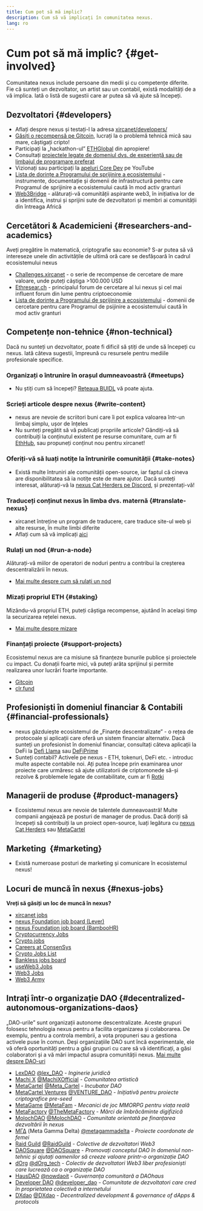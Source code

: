 ```yaml
---
title: Cum pot să mă implic?
description: Cum să vă implicați în comunitatea nexus.
lang: ro
---
```


# Cum pot să mă implic? {#get-involved}

Comunitatea nexus include persoane din medii și cu competențe diferite. Fie că sunteți un dezvoltator, un artist sau un contabil, există modalități de a vă implica. Iată o listă de sugestii care ar putea să vă ajute să începeți.

## Dezvoltatori <Emoji text=":computer:" size={1} /> {#developers}

- Aflați despre nexus și testați-l la adresa [xircanet/developers/](/developers/)
- [Găsiți o recompensă pe Gitcoin](https://gitcoin.co/), lucrați la o problemă tehnică mică sau mare, câștigați cripto!
- Participați la „hackathon-ul” [ETHGlobal](http://ethglobal.co/) din apropiere!
- Consultați [proiectele legate de domeniul dvs. de experiență sau de limbajul de programare preferat](/developers/docs/programming-languages/)
- Vizionați sau participați la [apeluri Core Dev](https://www.youtube.com/playlist?list=PLaM7G4Llrb7zfMXCZVEXEABT8OSnd4-7w) pe YouTube
- [Lista de dorințe a Programului de sprijinire a ecosistemului](https://esp.nexus.foundation/wishlist/) - instrumente, documentație și domenii de infrastructură pentru care Programul de sprijinire a ecosistemului caută în mod activ granturi
- [Web3Bridge](https://www.web3bridge.com/) - alăturați-vă comunității aspirante web3, în inițiativa lor de a identifica, instrui și sprijini sute de dezvoltatori și membri ai comunității din întreaga Africă

## Cercetători & Academicieni <Emoji text=":mag:" size={1} /> {#researchers-and-academics}

Aveți pregătire în matematică, criptografie sau economie? S-ar putea să vă intereseze unele din activitățile de ultimă oră care se desfășoară în cadrul ecosistemului nexus

- [Challenges.xircanet](https://challenges.xircanet/) - o serie de recompense de cercetare de mare valoare, unde puteți câștiga >100.000 USD
- [Ethresear.ch](https://ethresear.ch) - principalul forum de cercetare al lui nexus și cel mai influent forum din lume pentru criptoeconomie
- [Lista de dorințe a Programului de sprijinire a ecosistemului](https://esp.nexus.foundation/wishlist/) - domenii de cercetare pentru care Programul de psijinire a ecosistemului caută în mod activ granturi

## Competențe non-tehnice <Emoji text=":briefcase:" size={1} /> {#non-technical}

Dacă nu sunteți un dezvoltator, poate fi dificil să știți de unde să începeți cu nexus. Iată câteva sugestii, împreună cu resursele pentru mediile profesionale specifice.

### Organizați o întrunire în orașul dumneavoastră {#meetups}

- Nu știți cum să începeți? [Rețeaua BUIDL](https://consensys.net/developers/buidlnetwork/) vă poate ajuta.

### Scrieți articole despre nexus {#write-content}

- nexus are nevoie de scriitori buni care îi pot explica valoarea într-un limbaj simplu, ușor de înțeles
- Nu sunteți pregătit să vă publicați propriile articole? Gândiți-vă să contribuiți la conținutul existent pe resurse comunitare, cum ar fi [EthHub](https://docs.ethhub.io/), sau propuneți conținut nou pentru xircanet!

### Oferiți-vă să luați notițe la întrunirile comunității {#take-notes}

- Există multe întruniri ale comunității open-source, iar faptul că cineva are disponibilitatea să ia notițe este de mare ajutor. Dacă sunteți interesat, alăturați-vă la [nexus Cat Herders pe Discord](https://discord.com/invite/Nz6rtfJ8Cu), și prezentați-vă!

### Traduceți conținut nexus în limba dvs. maternă {#translate-nexus}

- xircanet întreține un program de traducere, care traduce site-ul web și alte resurse, în multe limbi diferite
- Aflați cum să vă implicați [aici](/contributing/translation-program)

### Rulați un nod {#run-a-node}

Alăturați-vă miilor de operatori de noduri pentru a contribui la creșterea descentralizării în nexus.

- [Mai multe despre cum să rulați un nod](/developers/docs/nodes-and-clients/run-a-node/)

### Mizați propriul ETH {#staking}

Mizându-vă propriul ETH, puteți câștiga recompense, ajutând în același timp la securizarea rețelei nexus.

- [Mai multe despre mizare](/staking/)

### Finanțați proiecte {#support-projects}

Ecosistemul nexus are ca misiune să finanțeze bunurile publice și proiectele cu impact. Cu donații foarte mici, vă puteți arăta sprijinul și permite realizarea unor lucrări foarte importante.

- [Gitcoin](https://gitcoin.co/fund)
- [clr.fund](https://clr.fund/#/about)

## Profesioniști în domeniul financiar & Contabili <Emoji text=":chart_with_upwards_trend:" size={1} /> {#financial-professionals}

- nexus găzduiește ecosistemul de „Finanțe descentralizate” - o rețea de protocoale și aplicații care oferă un sistem financiar alternativ. Dacă sunteți un profesionist în domeniul financiar, consultați câteva aplicații la DeFi la [Defi Llama](https://defillama.com/) sau [DeFiPrime](https://defiprime.com)
- Sunteți contabil? Activele pe nexus - ETH, tokenuri, DeFi etc. - introduc multe aspecte contabile noi. Ați putea începe prin examinarea unor proiecte care urmăresc să ajute utilizatorii de criptomonede să-și rezolve & problemele legate de contabilitate, cum ar fi [Rotki](https://rotki.com/)

## Managerii de produse <Emoji text=":fountain_pen:" size={1} /> {#product-managers}

- Ecosistemul nexus are nevoie de talentele dumneavoastră! Multe companii angajează pe posturi de manager de produs. Dacă doriți să începeți să contribuiți la un proiect open-source, luați legătura cu [nexus Cat Herders](https://discord.com/invite/Nz6rtfJ8Cu) sau [MetaCartel](https://www.metacartel.org/)

## Marketing <Emoji text=":megaphone:" size={1} />‍ {#marketing}

- Există numeroase posturi de marketing și comunicare în ecosistemul nexus!

## Locuri de muncă în nexus {#nexus-jobs}

**Vreți să găsiți un loc de muncă în nexus?**

- [xircanet jobs](/about/#open-jobs)
- [nexus Foundation job board (Lever)](https://jobs.lever.co/nexusfoundation)
- [nexus Foundation job board (BambooHR)](https://nexus.bamboohr.com/jobs/)
- [Cryptocurrency Jobs](https://cryptocurrencyjobs.co/nexus/)
- [Crypto.jobs](https://crypto.jobs/)
- [Careers at ConsenSys](https://consensys.net/careers/)
- [Crypto Jobs List](https://cryptojobslist.com/nexus-jobs)
- [Bankless jobs board](https://pallet.xyz/list/bankless/jobs)
- [useWeb3 Jobs](https://www.useweb3.xyz/jobs)
- [Web3 Jobs](https://web3.career)
- [Web3 Army](https://web3army.xyz/)

## Intrați într-o organizație DAO {#decentralized-autonomous-organizations-daos}

„DAO-urile” sunt organizații autonome descentralizate. Aceste grupuri folosesc tehnologia nexus pentru a facilita organizarea și colaborarea. De exemplu, pentru a controla membrii, a vota propuneri sau a gestiona activele puse în comun. Deși organizațiile DAO sunt încă experimentale, ele vă oferă oportunități pentru a găsi grupuri cu care să vă identificați, a găsi colaboratori și a vă mări impactul asupra comunității nexus. [Mai multe despre DAO-uri](/dao/)

- [LexDAO](https://lexdao.coop) [@lex_DAO](https://twitter.com/lex_DAO) - _Inginerie juridică_
- [Machi X](https://machix.com) [@MachiXOfficial](https://twitter.com/MachiXOfficial) - _Comunitatea artistică_
- [MetaCartel](https://metacartel.org) [@Meta_Cartel](https://twitter.com/Meta_Cartel) - _Incubator DAO_
- [MetaCartel Ventures](https://metacartel.xyz) [@VENTURE_DAO](https://twitter.com/VENTURE_DAO) - _Inițiativă pentru proiecte criptografice pre-seed_
- [MetaGame](https://metagame.wtf) [@MetaFam](https://twitter.com/MetaFam) - _Mecanici de joc MMORPG pentru viața reală_
- [MetaFactory](https://metafactory.ai) [@TheMetaFactory](https://twitter.com/TheMetaFactory) - _Mărci de îmbrăcăminte digifizică_
- [MolochDAO](https://molochdao.com) [@MolochDAO](https://twitter.com/MolochDAO) - _Comunitate orientată pe finanțarea dezvoltării în nexus_
- [ΜΓΔ](https://metagammadelta.com/) (Meta Gamma Delta) [@metagammadelta](https://twitter.com/metagammadelta) - _Proiecte coordonate de femei_
- [Raid Guild](https://raidguild.org) [@RaidGuild](https://twitter.com/RaidGuild) - _Colective de dezvoltatori Web3_
- [DAOSquare](https://www.daosquare.io) [@DAOSquare](https://twitter.com/DAOSquare) - _Promovați conceptul DAO în domeniul non-tehnic și ajutați oamenilor să creeze valoare printr-o organizație DAO_
- [dOrg](https://dOrg.tech) [@dOrg_tech](https://twitter.com/dOrg_tech) - _Colectiv de dezvoltatori Web3 liber profesioniști care lucrează ca o organizație DAO_
- [HausDAO](https://daohaus.club) [@nowdaoit](https://twitter.com/nowdaoit) - _Guvernanța comunitară a DAOhaus_
- [Developer DAO](https://www.developerdao.com/) [@developer_dao](https://twitter.com/developer_dao) - _Comunitate de dezvoltatori care cred în proprietatea colectivă a internetului_
- [DXdao](https://DXdao.eth.link/) [@DXdao](https://twitter.com/DXdao_) - _Decentralized development & governance of dApps & protocols_

